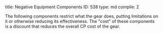 title:          Negative Equipment Components
ID:             538
type:           md
compile:        2


The following components restrict what the gear does, putting limitations on it or otherwise reducing its effectiveness. The "cost" of these components is a discount that reduces the overall CP cost of the gear.